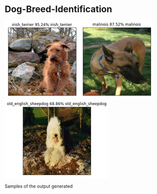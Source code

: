 # Dog-Breed-Identification


![](images/d1.png)
![](images/d2.png)
![](images/d3.png)

Samples of the output generated
